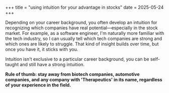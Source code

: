 +++
title = "using intuition for your advantage in stocks"
date = 2025-05-24
+++


Depending on your career background, you often develop an intuition for recognizing which companies have real potential—especially in the stock market. For example, as a software engineer, I'm naturally more familiar with the tech industry, so I can usually tell which tech companies are strong and which ones are likely to struggle. That kind of insight builds over time, but once you have it, it sticks with you.

Intuition isn't exclusive to a particular career background, you can be self-taught and still have a strong intuition.

**Rule of thumb: stay away from biotech companies, automotive companies, and any company with 'Therapeutics' in its name, regardless of your experience in the field.**